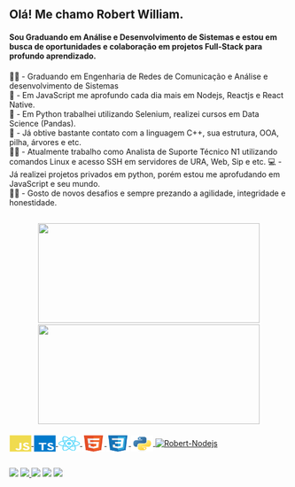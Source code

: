 ## Olá! Me chamo Robert William.

<div> 
  <h4> Sou Graduando em Análise e Desenvolvimento de Sistemas e estou em busca de oportunidades e colaboração em projetos Full-Stack para profundo aprendizado. <h4>
</div> 
    
<div> 
   👨‍🎓 - Graduando em Engenharia de Redes de Comunicação e Análise e desenvolvimento de Sistemas </br>
   💬 - Em JavaScript me aprofundo cada dia mais em Nodejs, Reactjs e React Native. </br>
   💬 - Em Python trabalhei utilizando Selenium, realizei cursos em Data Science (Pandas). </br>
   💬 - Já obtive bastante contato com a linguagem C++, sua estrutura, OOA, pilha, árvores e etc.  </br>
   👨‍💼 - Atualmente trabalho como Analista de Suporte Técnico N1 utilizando comandos Linux e acesso SSH em servidores de URA, Web, Sip e etc.
   💻 - Já realizei projetos privados em python, porém estou me aprofudando em JavaScript e seu mundo. </br>
   👨‍💼 - Gosto de novos desafios e sempre prezando a agilidade, integridade e honestidade. </br>
</div> 

   ##

<div align="center">
  <a href="https://github.com/Robert-William0963">
  <img height="180em" width="400" src="https://github-readme-stats.vercel.app/api?username=Robert-William0963&show_icons=true&theme=dark&include_all_commits=true&count_private=true"/>
  <img height="180em" width="400" src="https://github-readme-stats.vercel.app/api/top-langs/?username=Robert-William0963&layout=compact&langs_count=7&theme=dark"/>
</div>
  
 <div style="display: inline_block"><br>
  <img align="center" alt="Robert-Js" height="30" width="40" src="https://raw.githubusercontent.com/devicons/devicon/master/icons/javascript/javascript-plain.svg">
  <img align="center" alt="Robert-Ts" height="30" width="40" src="https://raw.githubusercontent.com/devicons/devicon/master/icons/typescript/typescript-plain.svg">
  <img align="center" alt="Robert-React" height="30" width="40" src="https://raw.githubusercontent.com/devicons/devicon/master/icons/react/react-original.svg">
  <img align="center" alt="Robert-HTML" height="30" width="40" src="https://raw.githubusercontent.com/devicons/devicon/master/icons/html5/html5-original.svg">
  <img align="center" alt="Robert-CSS" height="30" width="40" src="https://raw.githubusercontent.com/devicons/devicon/master/icons/css3/css3-original.svg">
  <img align="center" alt="Robert-Python" height="30" width="40" src="https://raw.githubusercontent.com/devicons/devicon/master/icons/python/python-original.svg">
  <img align="center" alt="Robert-Nodejs" height="30" width="40" src="https://cdn.jsdelivr.net/gh/devicons/devicon/icons/nodejs/nodejs-original.svg">
   
</div>

   ##
  
  <div> 
    <a href="https://www.linkedin.com/in/robert-william-cv/" target="_blank"><img src="https://img.shields.io/badge/-LinkedIn-%230077B5?style=for-the-badge&logo=linkedin&logoColor=white" target="_blank"></a> 
    <a href = "mailto:robertwilliam0963@gmail.com"><img src="https://img.shields.io/badge/-Gmail-%23333?style=for-the-badge&logo=gmail&logoColor=white" target="_blank">   </a>
    <a href="https://contate.me/robert_william" target="_blank"><img src="https://img.shields.io/badge/WhatsApp-25D366?style=for-the-badge&logo=whatsapp&logoColor=white" target="_blank"></a> 
    <a href="https://t.me/Robert_William_R" target="_blank"><img src="https://img.shields.io/badge/Telegram-2CA5E0?style=for-the-badge&logo=telegram&logoColor=white" target="_blank"></a>
    <a href="https://www.instagram.com/robert_willliam/" target="_blank"><img src="https://img.shields.io/badge/-Instagram-%23E4405F?style=for-the-badge&logo=instagram&logoColor=white" target="_blank"></a>
   
</div>
  
  



